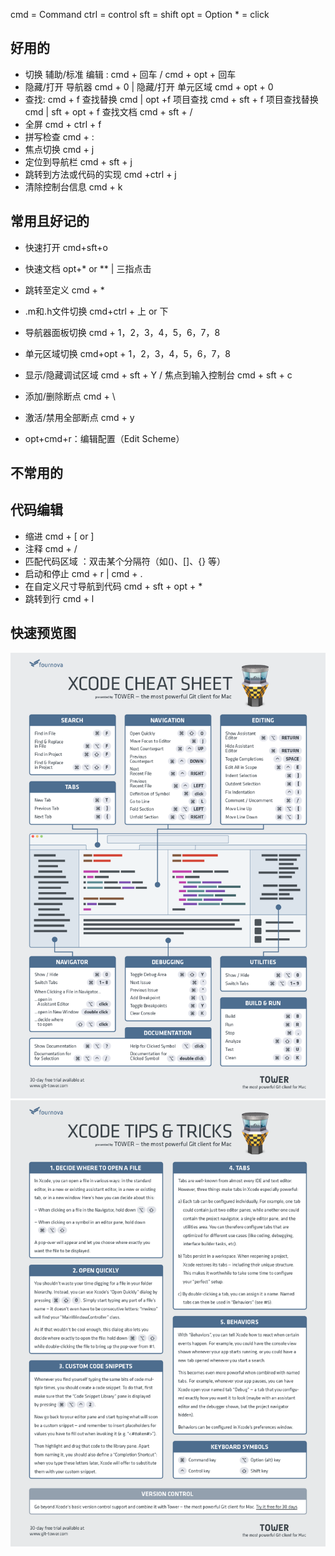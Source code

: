 
cmd = Command  ctrl = control  sft = shift   opt = Option   * = click 


##  好用的

-   切换 辅助/标准 编辑 : cmd + 回车 / cmd + opt + 回车
-   隐藏/打开 导航器 cmd + 0  |   隐藏/打开 单元区域 cmd + opt + 0
-   查找: cmd + f  查找替换 cmd | opt +f   项目查找 cmd + sft + f  项目查找替换 cmd | sft + opt + f  查找文档 cmd + sft + / 
-   全屏 cmd + ctrl + f
-   拼写检查 cmd + :
-   焦点切换 cmd + j
-   定位到导航栏 cmd + sft + j
-   跳转到方法或代码的实现 cmd +ctrl + j
-	清除控制台信息 cmd + k



##  常用且好记的

-	快速打开 cmd+sft+o
-	快速文档 opt+* or ** |  三指点击  
-	跳转至定义 cmd + *
-	.m和.h文件切换 cmd+ctrl + 上 or 下

-	导航器面板切换 cmd + 1，2，3，4，5，6，7，8
-	单元区域切换 cmd+opt + 1，2，3，4，5，6，7，8
-	显示/隐藏调试区域 cmd + sft + Y  / 焦点到输入控制台 cmd + sft + c
-	添加/删除断点 cmd + \
-   激活/禁用全部断点 cmd + y
-   opt+cmd+r：编辑配置（Edit Scheme）



##  不常用的



##  代码编辑

-   缩进 cmd + [ or ]
-	注释 cmd + /
-	匹配代码区域 ：双击某个分隔符（如()、[]、{} 等）
-	启动和停止 cmd + r | cmd + .
-	在自定义尺寸导航到代码 cmd + sft + opt + * 
-   跳转到行 cmd + l 


##  快速预览图

![](../res/1418798425648696.png)
![](../res/1418798425343723.png)
